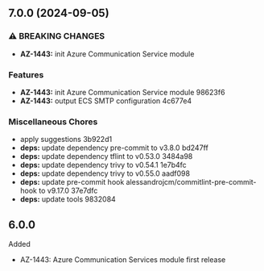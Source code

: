 ## 7.0.0 (2024-09-05)

### ⚠ BREAKING CHANGES

* **AZ-1443:** init Azure Communication Service module

### Features

* **AZ-1443:** init Azure Communication Service module 98623f6
* **AZ-1443:** output ECS SMTP configuration 4c677e4

### Miscellaneous Chores

* apply suggestions 3b922d1
* **deps:** update dependency pre-commit to v3.8.0 bd247ff
* **deps:** update dependency tflint to v0.53.0 3484a98
* **deps:** update dependency trivy to v0.54.1 1e7b4fc
* **deps:** update dependency trivy to v0.55.0 aadf098
* **deps:** update pre-commit hook alessandrojcm/commitlint-pre-commit-hook to v9.17.0 37e7dfc
* **deps:** update tools 9832084

## 6.0.0

Added
  * AZ-1443: Azure Communication Services module first release
